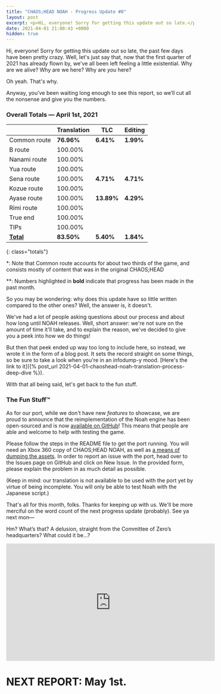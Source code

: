 ```yaml
---
title: "CHAOS;HEAD NOAH - Progress Update #8"
layout: post
excerpt: <p>Hi, everyone! Sorry for getting this update out so late.</p>
date: 2021-04-01 21:00:43 +0000
hidden: true
---
```


Hi, everyone! Sorry for getting this update out so late, the past few days have been pretty crazy. Well, let's just say that, now that the first quarter of 2021 has already flown by, we've all been left feeling a little existential. Why are we alive? Why are we here? Why are *you* here?

Oh yeah. That's why.

Anyway, you’ve been waiting long enough to see this report, so we’ll cut all the nonsense and give you the numbers.

### Overall Totals — April 1st, 2021

|                  | **Translation** | **TLC**    | **Editing** |
| ---------------- | --------------- | ---------- | ----------- |
| Common route     | **76.96%**      | **6.41%**  | **1.99%**   |
| B route          | 100.00%         |            |             |
| Nanami route     | 100.00%         |            |             |
| Yua route        | 100.00%         |            |             |
| Sena route       | 100.00%         | **4.71%**  | **4.71%**   |
| Kozue route      | 100.00%         |            |             |
| Ayase route      | 100.00%         | **13.89%** | **4.29%**   |
| Rimi route       | 100.00%         |            |             |
| True end         | 100.00%         |            |             |
| TIPs             | 100.00%         |            |             |
| **<u>Total</u>** | **83.50%**      | **5.40%**  | **1.84%**   |
{: class="totals"}

\*: Note that Common route accounts for about two thirds of the game, and consists mostly of content that was in the original CHAOS;HEAD

\*\*: Numbers highlighted in **bold** indicate that progress has been made in the past month.

So you may be wondering: why does this update have so little written compared to the other ones? Well, the answer is, it doesn't.

We've had a lot of people asking questions about our process and about how long until NOAH releases. Well, short answer: we're not sure on the amount of time it'll take, and to explain the reason, we've decided to give you a peek into how we do things! 

But then that peek ended up way too long to include here, so instead, we wrote it in the form of a blog post. It sets the record straight on some things, so be sure to take a look when you're in an infodump-y mood. [Here's the link to it]({% post_url 2021-04-01-chaoshead-noah-translation-process-deep-dive %}).

With that all being said, let's get back to the fun stuff.

### The Fun Stuff™

As for our port, while we don't have new *features* to showcase, we are proud to announce that the reimplementation of the Noah engine has been open-sourced and is now [available on GitHub](https://github.com/CommitteeOfZero/nitrosharp)! This means that people are able and welcome to help with testing the game.

Please follow the steps in the README file to get the port running. You will need an Xbox 360 copy of CHAOS;HEAD NOAH, as well as [a means of dumping the assets](https://pastebin.com/eHWMqqmE). In order to report an issue with the port, head over to the Issues page on GitHub and click on New Issue. In the provided form, please explain the problem in as much detail as possible.

(Keep in mind: our translation is not available to be used with the port yet by virtue of being incomplete. You will only be able to test Noah with the Japanese script.)

That's all for this month, folks. Thanks for keeping up with us. We'll be more merciful on the word count of the next progress update (probably). See ya next mon—

Hm? What’s that? A delusion, straight from the Committee of Zero’s headquarters? What could it be...?

<div class="youtube-wrapper"><iframe width="560" height="315" src="https://www.youtube-nocookie.com/embed/wHotZLke8is" frameborder="0" allow="accelerometer; autoplay; encrypted-media; gyroscope; picture-in-picture" allowfullscreen></iframe></div>

# NEXT REPORT: May 1st.
